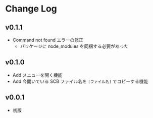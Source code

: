 # Change Log

## v0.1.1
- Command not found エラーの修正
    - パッケージに node_modules を同梱する必要があった

## v0.1.0
- Add メニューを開く機能
- Add 今開いている SCB ファイル名を `[ファイル名]` でコピーする機能

## v0.0.1
- 初版
